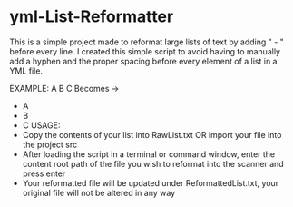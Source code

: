 # yml-List-Reformatter
 This is a simple project made to reformat large lists of text by adding "  - " before every line. 
 I created this simple script to avoid having to manually add a hyphen and the proper spacing before 
 every element of a list in a YML file.

EXAMPLE:
A
B
C
Becomes ->
  - A
  - B
  - C
USAGE:
- Copy the contents of your list into RawList.txt OR import your file into the project src
- After loading the script in a terminal or command window, enter the content root path of the file 
  you wish to reformat into the scanner and press enter
- Your reformatted file will be updated under ReformattedList.txt, your original file will not be altered in any way
